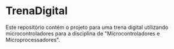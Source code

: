 # TrenaDigital
Este repositório contém o projeto para uma trena digital utilizando microcontroladores para a disciplina de "Microcontroladores e Microprocessadores".
